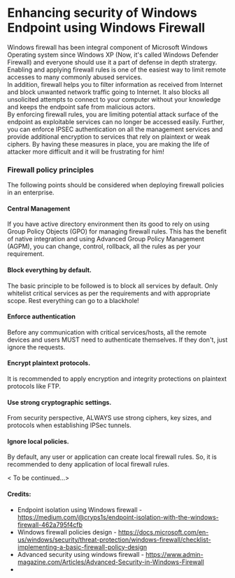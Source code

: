 # Enhancing security of Windows Endpoint using Windows Firewall
Windows firewall has been integral component of Microsoft Windows Operating system since Windows XP (Now, it's called Windows Defender Firewall) and everyone should use it a part of defense in depth stratergy. Enabling and applying firewall rules is  one of the easiest way to limit remote accesses to many commonly abused services.  
In addition, firewall helps you to filter information as received from Internet and block unwanted network traffic going to Internet. It also blocks all unsolicited attempts to connect to your computer without your knowledge and keeps the endpoint safe from malicious actors.  
By enforcing firewall rules, you are limiting potential attack surface of the endpoint as exploitable services can no longer be accessed easily. Further, you can enforce IPSEC authentication on all the management services and provide additional encryption to services that rely on plaintext or weak ciphers. By having these measures in place, you are making the life of attacker more difficult and it will be frustrating for him!  

### Firewall policy principles
The following points should be considered when deploying firewall policies in an enterprise.
#### Central Management
If you have active directory environment then its good to rely on using Group Policy Objects (GPO) for managing firewall rules. This has the benefit of native integration and using Advanced Group Policy Management (AGPM), you can change, control, rollback, all the rules as per your requirement.
#### Block everything by default. 
The basic principle to be followed is to block all services by default. Only whitelist critical services as per the requirements and with appropriate scope. Rest everything can go to a blackhole!
#### Enforce authentication
Before any communication with critical services/hosts, all the remote devices and users MUST need to authenticate themselves. If they don't, just ignore the requests.
#### Encrypt plaintext protocols. 
It is recommended to apply encryption and integrity protections on plaintext protocols like FTP.
#### Use strong cryptographic settings. 
From security perspective, ALWAYS use strong ciphers, key sizes, and protocols when establishing IPSec tunnels.
#### Ignore local policies. 
By default, any user or application can create local firewall rules. So, it is recommended to deny application of local firewall rules.

< To be continued...>

#### Credits:
* Endpoint isolation using Windows firewall - https://medium.com/@cryps1s/endpoint-isolation-with-the-windows-firewall-462a795f4cfb
* Windows firewall policies design - https://docs.microsoft.com/en-us/windows/security/threat-protection/windows-firewall/checklist-implementing-a-basic-firewall-policy-design
* Advanced security using windows firewall - https://www.admin-magazine.com/Articles/Advanced-Security-in-Windows-Firewall
* 
